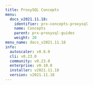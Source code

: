 ```yaml
---
title: ProxySQL Concepts
menu:
  docs_v2021.11.18:
    identifier: prx-concepts-proxysql
    name: Concepts
    parent: prx-proxysql-guides
    weight: 20
menu_name: docs_v2021.11.18
info:
  autoscaler: v0.8.0
  cli: v0.23.0
  community: v0.23.0
  enterprise: v0.10.0
  installer: v2021.11.18
  version: v2021.11.18
---
```


